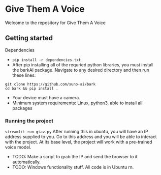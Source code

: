 # Give Them A Voice

Welcome to the repository for Give Them A Voice

## Getting started
Dependencies
- `pip install -r dependencies.txt`
- After pip installing all of the requried python libraries, you must install the barkAI package. Navigate to any desired directory and then run these lines:
```
git clone https://github.com/suno-ai/bark 
cd bark && pip install . 
```
- Your device must have a camera.
- Minimum system requirements: Linux, python3, able to install all packages

### Running the project
```streamlit run gtav.py```
After running this in ubuntu, you will have an IP address supplied to you. Go to this address and you will be able to interact with the project. At its base level, the project will work with a pre-trained voice model.  
- TODO: Make a script to grab the IP and send the browser to it automatically.
- TODO: Windows functionality stuff. All code is in Ubuntu rn.
